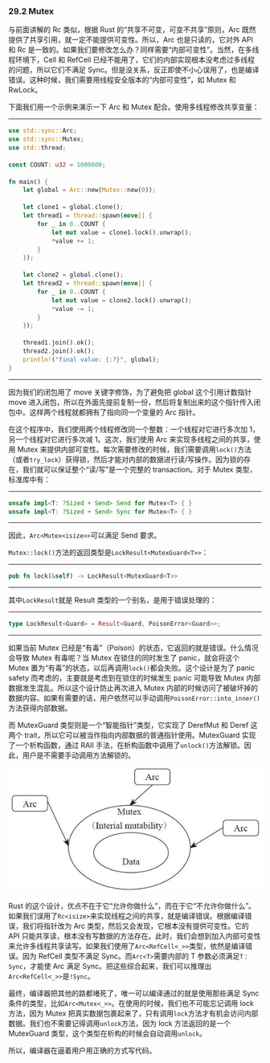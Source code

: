 ### 29.2 Mutex

与前面讲解的 Rc 类似，根据 Rust 的“共享不可变，可变不共享”原则，Arc 既然提供了共享引用，就一定不能提供可变性。所以，Arc 也是只读的，它对外 API 和 Rc 是一致的。如果我们要修改怎么办？同样需要“内部可变性”。当然，在多线程环境下，Cell 和 RefCell 已经不能用了，它们的内部实现根本没考虑过多线程的问题，所以它们不满足 Sync。但是没关系，反正即使不小心误用了，也是编译错误。这种时候，我们需要用线程安全版本的“内部可变性”，如 Mutex 和 RwLock。

下面我们用一个示例来演示一下 Arc 和 Mutex 配合。使用多线程修改共享变量：

---

```rust
use std::sync::Arc;
use std::sync::Mutex;
use std::thread;

const COUNT: u32 = 1000000;

fn main() {
    let global = Arc::new(Mutex::new(0));

    let clone1 = global.clone();
    let thread1 = thread::spawn(move|| {
        for _ in 0..COUNT {
            let mut value = clone1.lock().unwrap();
            *value += 1;
        }
    });

    let clone2 = global.clone();
    let thread2 = thread::spawn(move|| {
        for _ in 0..COUNT {
            let mut value = clone2.lock().unwrap();
            *value -= 1;
        }
    });

    thread1.join().ok();
    thread2.join().ok();
    println!("final value: {:?}", global);
}
```

---

因为我们的闭包用了 move 关键字修饰，为了避免把 global 这个引用计数指针 move 进入闭包，所以在外面先提前复制一份，然后将复制出来的这个指针传入闭包中。这样两个线程就都拥有了指向同一个变量的 Arc 指针。

在这个程序中，我们使用两个线程修改同一个整数：一个线程对它进行多次加 1，另一个线程对它进行多次减 1。这次，我们使用 Arc 来实现多线程之间的共享，使用 Mutex 来提供内部可变性。每次需要修改的时候，我们需要调用`lock()`方法（或者`try_lock`）获得锁，然后才能对内部的数据进行读/写操作。因为锁的存在，我们就可以保证整个“读/写”是一个完整的 transaction。对于 Mutex 类型，标准库中有：

---

```rust
unsafe impl<T: ?Sized + Send> Send for Mutex<T> { }
unsafe impl<T: ?Sized + Send> Sync for Mutex<T> { }
```

---

因此，`Arc<Mutex<isize>>`可以满足 Send 要求。

`Mutex::lock()`方法的返回类型是`LockResult<MutexGuard<T>>`：

---

```rust
pub fn lock(&self) -> LockResult<MutexGuard<T>>
```

---

其中`LockResult`就是 Result 类型的一个别名，是用于错误处理的：

---

```rust
type LockResult<Guard> = Result<Guard, PoisonError<Guard>>;
```

---

如果当前 Mutex 已经是“有毒”（Poison）的状态，它返回的就是错误。什么情况会导致 Mutex 有毒呢？当 Mutex 在锁住的同时发生了 panic，就会将这个 Mutex 置为“有毒”的状态，以后再调用`lock()`都会失败。这个设计是为了 panic safety 而考虑的，主要就是考虑到在锁住的时候发生 panic 可能导致 Mutex 内部数据发生混乱。所以这个设计防止再次进入 Mutex 内部的时候访问了被破坏掉的数据内容。如果有需要的话，用户依然可以手动调用`PoisonError::into_inner()`方法获得内部数据。

而 MutexGuard 类型则是一个“智能指针”类型，它实现了 DerefMut 和 Deref 这两个 trait，所以它可以被当作指向内部数据的普通指针使用。MutexGuard 实现了一个析构函数，通过 RAII 手法，在析构函数中调用了`unlock()`方法解锁。因此，用户是不需要手动调用方法解锁的。

![](../images/Image00026.jpg)

Rust 的这个设计，优点不在于它“允许你做什么”，而在于它“不允许你做什么”。 如果我们误用了`Rc<isize>`来实现线程之间的共享，就是编译错误。根据编译错误，我们将指针改为 Arc 类型，然后又会发现，它根本没有提供可变性。它的 API 只能共享读，根本没有写数据的方法存在。此时，我们会想到加入内部可变性来允许多线程共享读写。如果我们使用了`Arc<RefCell<_>>`类型，依然是编译错误。因为 RefCell 类型不满足 Sync。而`Arc<T>`需要内部的 T 参数必须满足`T：Sync`，才能使 Arc 满足 Sync。把这些综合起来，我们可以推理出`Arc<RefCell<_>>`是`!Sync`。

最终，编译器把其他的路都堵死了，唯一可以编译通过的就是使用那些满足 Sync 条件的类型，比如`Arc<Mutex<_>>`。在使用的时候，我们也不可能忘记调用 lock 方法，因为 Mutex 把真实数据包裹起来了，只有调用`lock`方法才有机会访问内部数据。我们也不需要记得调用`unlock`方法，因为 lock 方法返回的是一个 MutexGuard 类型，这个类型在析构的时候会自动调用`unlock`。

所以，编译器在逼着用户用正确的方式写代码。
